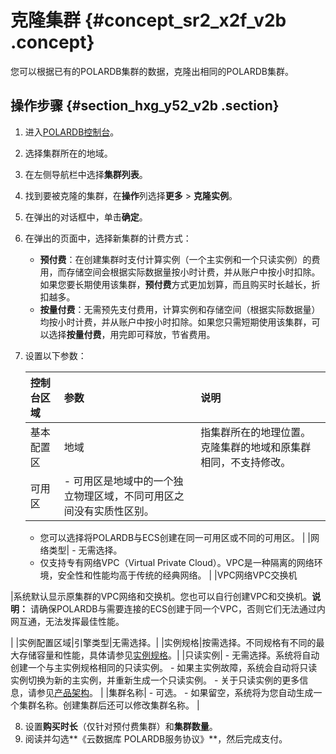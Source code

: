 # 克隆集群 {#concept_sr2_x2f_v2b .concept}

您可以根据已有的POLARDB集群的数据，克隆出相同的POLARDB集群。

## 操作步骤 {#section_hxg_y52_v2b .section}

1.  进入[POLARDB控制台](https://polardb.console.aliyun.com/)。
2.  选择集群所在的地域。
3.  在左侧导航栏中选择**集群列表**。
4.  找到要被克隆的集群，在**操作**列选择**更多** \> **克隆实例**。
5.  在弹出的对话框中，单击**确定**。
6.  在弹出的页面中，选择新集群的计费方式：
    -   **预付费**：在创建集群时支付计算实例（一个主实例和一个只读实例）的费用，而存储空间会根据实际数据量按小时计费，并从账户中按小时扣除。如果您要长期使用该集群，**预付费**方式更加划算，而且购买时长越长，折扣越多。
    -   **按量付费**：无需预先支付费用，计算实例和存储空间（根据实际数据量）均按小时计费，并从账户中按小时扣除。如果您只需短期使用该集群，可以选择**按量付费**，用完即可释放，节省费用。
7.  设置以下参数：

    |控制台区域|参数|说明|
    |:----|:-|:-|
    |基本配置区|地域|指集群所在的地理位置。克隆集群的地域和原集群相同，不支持修改。|
    |可用区|     -   可用区是地域中的一个独立物理区域，不同可用区之间没有实质性区别。
    -   您可以选择将POLARDB与ECS创建在同一可用区或不同的可用区。
 |
    |网络类型|     -   无需选择。
    -   仅支持专有网络VPC（Virtual Private Cloud）。VPC是一种隔离的网络环境，安全性和性能均高于传统的经典网络。
 |
    |VPC网络VPC交换机

|系统默认显示原集群的VPC网络和交换机。您也可以自行创建VPC和交换机。**说明：** 请确保POLARDB与需要连接的ECS创建于同一个VPC，否则它们无法通过内网互通，无法发挥最佳性能。

|
    |实例配置区域|引擎类型|无需选择。|
    |实例规格|按需选择。不同规格有不同的最大存储容量和性能，具体请参见[实例规格](../../../../cn.zh-CN/产品简介/实例规格.md)。|
    |只读实例|     -   无需选择。系统将自动创建一个与主实例规格相同的只读实例。
    -   如果主实例故障，系统会自动将只读实例切换为新的主实例，并重新生成一个只读实例。
    -   关于只读实例的更多信息，请参见[产品架构](https://help.aliyun.com/document_detail/58766.html)。
 |
    |集群名称|     -   可选。
    -   如果留空，系统将为您自动生成一个集群名称。创建集群后还可以修改集群名称。
 |

8.  设置**购买时长**（仅针对预付费集群）和**集群数量**。
9.  阅读并勾选**《云数据库 POLARDB服务协议》**，然后完成支付。

